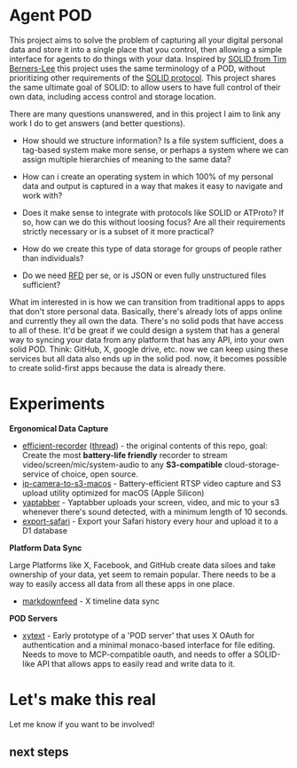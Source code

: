 # Agent POD

This project aims to solve the problem of capturing all your digital personal data and store it into a single place that you control, then allowing a simple interface for agents to do things with your data. Inspired by [SOLID from Tim Berners-Lee](<https://en.wikipedia.org/wiki/Solid_(web_decentralization_project)>) this project uses the same terminology of a POD, without prioritizing other requirements of the [SOLID protocol](https://solidproject.org/TR/protocol). This project shares the same ultimate goal of SOLID: to allow users to have full control of their own data, including access control and storage location.

There are many questions unanswered, and in this project I aim to link any work I do to get answers (and better questions).

- How should we structure information? Is a file system sufficient, does a tag-based system make more sense, or perhaps a system where we can assign multiple hierarchies of meaning to the same data?

- How can i create an operating system in which 100% of my personal data and output is captured in a way that makes it easy to navigate and work with?

- Does it make sense to integrate with protocols like SOLID or ATProto? If so, how can we do this without loosing focus? Are all their requirements strictly necessary or is a subset of it more practical?

- How do we create this type of data storage for groups of people rather than individuals?

- Do we need [RFD](https://www.w3.org/RDF/) per se, or is JSON or even fully unstructured files sufficient?

What im interested in is how we can transition from traditional apps to apps that don't store personal data. Basically, there's already lots of apps online and currently they all own the data. There's no solid pods that have access to all of these. It'd be great if we could design a system that has a general way to syncing your data from any platform that has any API, into your own solid POD. Think: GitHub, X, google drive, etc. now we can keep using these services but all data also ends up in the solid pod. now, it becomes possible to create solid-first apps because the data is already there.

# Experiments

**Ergonomical Data Capture**

- [efficient-recorder](efficient-recorder/) ([thread](https://news.ycombinator.com/item?id=42596607)) - the original contents of this repo, goal: Create the most **battery-life friendly** recorder to stream video/screen/mic/system-audio to any **S3-compatible** cloud-storage-service of choice, open source.
- [ip-camera-to-s3-macos](ip-camera-to-s3-macos/) - Battery-efficient RTSP video capture and S3 upload utility optimized for macOS (Apple Silicon)
- [yaptabber](yaptabber/) - Yaptabber uploads your screen, video, and mic to your s3 whenever there's sound detected, with a minimum length of 10 seconds.
- [export-safari](export-safari/) - Export your Safari history every hour and upload it to a D1 database

**Platform Data Sync**

Large Platforms like X, Facebook, and GitHub create data siloes and take ownership of your data, yet seem to remain popular. There needs to be a way to easily access all data from all these apps in one place.

- [markdownfeed](markdownfeed/) - X timeline data sync

**POD Servers**

- [xytext](xytext/) - Early prototype of a 'POD server' that uses X OAuth for authentication and a minimal monaco-based interface for file editing. Needs to move to MCP-compatible oauth, and needs to offer a SOLID-like API that allows apps to easily read and write data to it.

# Let's make this real

Let me know if you want to be involved!

## next steps
